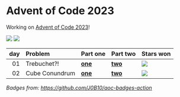 # Advent of Code 2023

Working on [Advent of Code 2023](https://adventofcode.com/2023/)!

![](https://img.shields.io/badge/stars%20⭐-2-yellow) ![](https://img.shields.io/badge/days%20completed-1-red)

| day | Problem             | Part one                  | Part two                  | Stars won                                             |
|----:|:--------------------|:--------------------------|:--------------------------|:------------------------------------------------------|
|  01 | Trebuchet?!         | [**one**](day01/1/1-1.py) | [**two**](day01/2/1-2.py) | ![](https://img.shields.io/badge/stars%20⭐-2-yellow) |
|  02 | Cube Conundrum      | [**one**](day02/one.py)   | [**two**](day02/two.py)   | ![](https://img.shields.io/badge/stars%20⭐-2-yellow) |

*Badges from: https://github.com/J0B10/aoc-badges-action*
